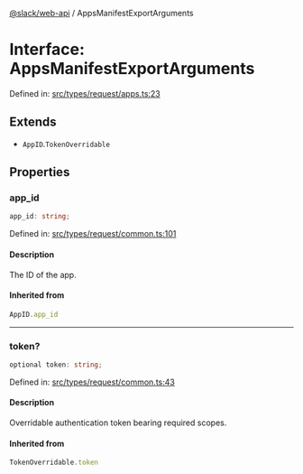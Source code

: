 [@slack/web-api](../index.md) / AppsManifestExportArguments

# Interface: AppsManifestExportArguments

Defined in: [src/types/request/apps.ts:23](https://github.com/slackapi/node-slack-sdk/blob/main/packages/web-api/src/types/request/apps.ts#L23)

## Extends

- `AppID`.`TokenOverridable`

## Properties

### app\_id

```ts
app_id: string;
```

Defined in: [src/types/request/common.ts:101](https://github.com/slackapi/node-slack-sdk/blob/main/packages/web-api/src/types/request/common.ts#L101)

#### Description

The ID of the app.

#### Inherited from

```ts
AppID.app_id
```

***

### token?

```ts
optional token: string;
```

Defined in: [src/types/request/common.ts:43](https://github.com/slackapi/node-slack-sdk/blob/main/packages/web-api/src/types/request/common.ts#L43)

#### Description

Overridable authentication token bearing required scopes.

#### Inherited from

```ts
TokenOverridable.token
```
